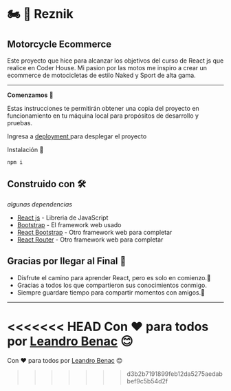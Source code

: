 #  🏍️ 💨 Reznik    
## Motorcycle Ecommerce   

Este proyecto que hice para alcanzar los objetivos del curso de React js que realice en Coder House.
Mi pasion por las motos me inspiro a crear un ecommerce de motocicletas de estilo Naked y Sport de alta gama.

------
**Comenzamos** 🚀 

Estas instrucciones te permitirán obtener una copia del proyecto en funcionamiento en tu máquina local para propósitos de desarrollo y pruebas.


Ingresa a [ deployment ](https://reznikecommmerce.netlify.app) para desplegar el proyecto

Instalación 🔧 
```
npm i
```

## Construido con 🛠️

_algunas dependencias_

* [React js](http://www.dropwizard.io/1.0.2/docs/) - Libreria de JavaScript
* [Bootstrap](https://maven.apache.org/) - El framework web usado
* [React Bootstrap](https://rometools.github.io/rome/) - Otro framework web para completar 
* [React Router](https://rometools.github.io/rome/) - Otro framework web para completar 


## Gracias por llegar al Final 🎁

* Disfrute el camino para aprender React, pero es solo en comienzo.📢
* Gracias a todos los que compartieron sus conocimientos conmigo.
* Siempre guardare tiempo para compartir momentos con amigos.🍺  



--- 
<<<<<<< HEAD
Con ❤️  para todos por [Leandro Benac](https://github.com/leanbenac) 😊
=======
Con ❤️  para todos por [Leandro Benac](https://github.com/leanbenac) 😊
>>>>>>> d3b2b7191899feb12da5275aedabbef9c5b54d2f

